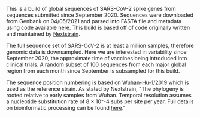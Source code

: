 This is a build of global sequences of SARS-CoV-2 spike genes from sequences submitted since September 2020. Sequences were downloaded from Genbank on 04/05/2021 and parsed into FASTA file and metadata using code available [here](https://github.com/nextstrain/ncov-ingest). This build is based off of code originally written and maintained by [Nextstrain](https://nextstrain.org/sars-cov-2). 

The full sequence set of SARS-CoV-2 is at least a million samples, therefore genomic data is downsampled. Here we are interested in variability since September 2020, the approximate time of vaccines being introduced into clinical trials. A random subset of 100 sequences from each major global region from each month since September is subsampled for this build.

The sequence position numbering is based on [Wuhan-Hu-1/2019](https://www.ncbi.nlm.nih.gov/nuccore/MN908947) which is used as the reference strain. As stated by Nextstrain, "The phylogeny is rooted relative to early samples from Wuhan. Temporal resolution assumes a nucleotide substitution rate of 8 &times; 10^-4 subs per site per year. Full details on bioinformatic processing can be found [here](https://github.com/nextstrain/ncov)."